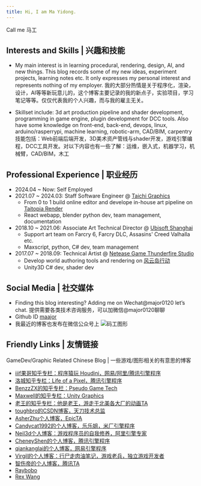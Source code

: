 ```yaml
---
title: Hi, I am Ma Yidong.
---
```

Call me 马工

## Interests and Skills | 兴趣和技能

- My main interest is in learning procedural, rendering, design, AI, and new things. This blog records some of my new ideas, experiment projects, learning notes etc. It only expresses my personal interest and represents nothing of my employer.
我的大部分热情是关于程序化，渲染，设计，AI等等新玩意儿的，这个博客主要记录的我的新点子，实验项目，学习笔记等等。仅仅代表我的个人兴趣，而与我的雇主无关。

- Skillset include: 3d art production pipeline and shader development, programming in game engine, plugin development for DCC tools. Also have some knowledge on front-end, back-end, devops, linux, arduino/rasperrypi, machine learning, robotic-arm, CAD/BIM, carpentry
技能包括：Web前端后端开发，3D美术资产管线与shader开发，游戏引擎编程，DCC工具开发。对以下内容也有一些了解：运维，嵌入式，机器学习，机械臂，CAD/BIM，木工

## Professional Experience | 职业经历
- 2024.04 ~ Now: Self Employed
- 2021.07 ~ 2024.03: Staff Software Engineer @ [Taichi Graphics](https://taichi.graphics/)
    - From 0 to 1 build online editor and develope in-house art pipeline on [Taitopia Render](https://taitopia.design)
    - React webapp, blender python dev, team management, documentation
- 2018.10 ~ 2021.06: Associate Art Technical Director @ [Ubisoft Shanghai](https://www.ubisoft.com/en-us/company/careers/locations/shanghai)
    - Support art team on Farcry 6, Farcry DLC, Assasins' Creed Valhalla etc.
    - Maxscript, python, C# dev, team management
- 2017.07 ~ 2018.09: Technical Artist @ [Netease Game Thunderfire Studio](https://leihuo.163.com/index.html)
    - Develop world authoring tools and rendering on [风云岛行动](https://baike.baidu.com/item/%E9%A3%8E%E4%BA%91%E5%B2%9B%E8%A1%8C%E5%8A%A8)
    - Unity3D C# dev, shader dev

## Social Media | 社交媒体

- Finding this blog interesting? Adding me on Wechat@major0120 let’s chat.
提供需要各类技术咨询服务，可以加微信@major0120聊聊
- Github ID [maajor](https://github.com/maajor)
- 我最近的博客也发布在微信公众号上 ![码工图形](/images/qrcode_for_gh_d3dd28fa887d_258.jpg)

## Friendly Links | 友情链接
GameDev/Graphic Related Chinese Blog | 一些游戏/图形相关的有意思的博客
- [iiif果哥知乎专栏：程序猿玩 Houdini，网易/阿里/腾讯引擎程序](https://zhuanlan.zhihu.com/letshoudini)
- [洛城知乎专栏：Life of a Pixel，腾讯引擎程序](https://www.zhihu.com/column/pixelife)
- [BenzzZX的知乎专栏：Pseudo Game Tech](https://zhuanlan.zhihu.com/pseudo-game)
- [Maxwell的知乎专栏：Unity Graphics](https://www.zhihu.com/column/UnityGraphics)
- [老王的知乎专栏：他是老王，游走于北美各大厂的动画TA](https://www.zhihu.com/column/c_188971088)
- [toughbro的CSDN博客，天刀技术总监](https://blog.csdn.net/toughbro/)
- [AsherZhu个人博客，EpicTA](http://asherzhu.com/)
- [Candycat1992的个人博客，乐乐姐，米厂引擎程序](http://candycat1992.github.io/)
- [Neil3d个人博客：游戏程序员的自我修养，阿里引擎专家](https://neil3d.gitee.io/)
- [CheneyShen的个人博客，腾讯引擎程序](https://cheneyshen.com/)
- [qiankanglai的个人博客，网易引擎程序](http://qiankanglai.me/)
- [Virgil的个人博客：行尸走肉油笔记，游戏老兵，独立游戏开发者](http://walkingfat.com/)
- [智伤帝的个人博客，腾讯TA](https://blog.l0v0.com/)
- [Raybobo](https://raybobo.github.io/)
- [Rex Wang](https://rexwang.cc/about)